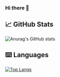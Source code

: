 ### Hi there 👋

## 📈 GitHub Stats 
![Anurag's GitHub stats](https://github-readme-stats.vercel.app/api?username=juank27&show_icons=true&theme=tokyonight)

## ⌨️ Languages 
[![Top Langs](https://github-readme-stats.vercel.app/api/top-langs/?username=juank27&layout=compact&theme=tokyonight)](https://github.com/Lagaress/github-readme-stats)
